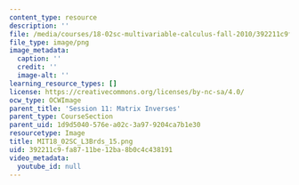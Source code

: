 ```yaml
---
content_type: resource
description: ''
file: /media/courses/18-02sc-multivariable-calculus-fall-2010/392211c9fa8711be12ba8b0c4c438191_MIT18_02SC_L3Brds_15.png
file_type: image/png
image_metadata:
  caption: ''
  credit: ''
  image-alt: ''
learning_resource_types: []
license: https://creativecommons.org/licenses/by-nc-sa/4.0/
ocw_type: OCWImage
parent_title: 'Session 11: Matrix Inverses'
parent_type: CourseSection
parent_uid: 1d9d5040-576e-a02c-3a97-9204ca7b1e30
resourcetype: Image
title: MIT18_02SC_L3Brds_15.png
uid: 392211c9-fa87-11be-12ba-8b0c4c438191
video_metadata:
  youtube_id: null
---
```


